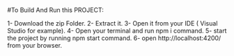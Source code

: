 #To Build And Run this PROJECT:

1- Download the zip Folder.
2- Extract it.
3- Open it from your IDE ( Visual Studio for example).
4- Open your terminal and run npm i command. 
5- start the project by running npm start command.
6- open http://localhost:4200/ from your browser.
